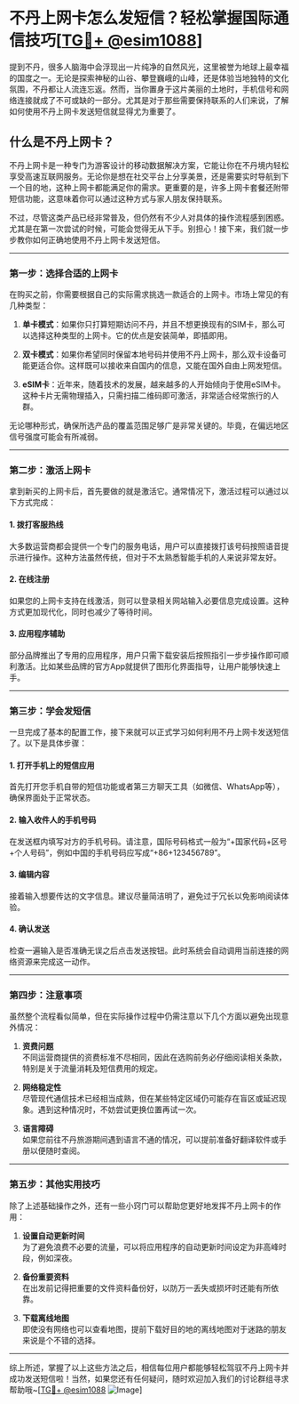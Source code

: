 # 不丹上网卡怎么发短信？轻松掌握国际通信技巧[[TG💪+ @esim1088](https://t.me/s/esim1088)]

提到不丹，很多人脑海中会浮现出一片纯净的自然风光，这里被誉为地球上最幸福的国度之一。无论是探索神秘的山谷、攀登巍峨的山峰，还是体验当地独特的文化氛围，不丹都让人流连忘返。然而，当你置身于这片美丽的土地时，手机信号和网络连接就成了不可或缺的一部分。尤其是对于那些需要保持联系的人们来说，了解如何使用不丹上网卡发送短信就显得尤为重要了。

## 什么是不丹上网卡？

不丹上网卡是一种专门为游客设计的移动数据解决方案，它能让你在不丹境内轻松享受高速互联网服务。无论你是想在社交平台上分享美景，还是需要实时导航到下一个目的地，这种上网卡都能满足你的需求。更重要的是，许多上网卡套餐还附带短信功能，这意味着你可以通过这种方式与家人朋友保持联系。

不过，尽管这类产品已经非常普及，但仍然有不少人对具体的操作流程感到困惑。尤其是在第一次尝试的时候，可能会觉得无从下手。别担心！接下来，我们就一步步教你如何正确地使用不丹上网卡发送短信。

---

### **第一步：选择合适的上网卡**

在购买之前，你需要根据自己的实际需求挑选一款适合的上网卡。市场上常见的有几种类型：

1. **单卡模式**：如果你只打算短期访问不丹，并且不想更换现有的SIM卡，那么可以选择这种类型的上网卡。它的优点是安装简单，即插即用。
   
2. **双卡模式**：如果你希望同时保留本地号码并使用不丹上网卡，那么双卡设备可能更适合你。这样既可以接收来自国内的信息，又能在国外自由上网发短信。

3. **eSIM卡**：近年来，随着技术的发展，越来越多的人开始倾向于使用eSIM卡。这种卡片无需物理插入，只需扫描二维码即可激活，非常适合经常旅行的人群。

无论哪种形式，确保所选产品的覆盖范围足够广是非常关键的。毕竟，在偏远地区信号强度可能会有所减弱。

---

### **第二步：激活上网卡**

拿到新买的上网卡后，首先要做的就是激活它。通常情况下，激活过程可以通过以下方式完成：

#### 1. 拨打客服热线
大多数运营商都会提供一个专门的服务电话，用户可以直接拨打该号码按照语音提示进行操作。这种方法虽然传统，但对于不太熟悉智能手机的人来说非常友好。

#### 2. 在线注册
如果您的上网卡支持在线激活，则可以登录相关网站输入必要信息完成设置。这种方式更加现代化，同时也减少了等待时间。

#### 3. 应用程序辅助
部分品牌推出了专用的应用程序，用户只需下载安装后按照指引一步步操作即可顺利激活。比如某些品牌的官方App就提供了图形化界面指导，让用户能够快速上手。

---

### **第三步：学会发短信**

一旦完成了基本的配置工作，接下来就可以正式学习如何利用不丹上网卡发送短信了。以下是具体步骤：

#### 1. 打开手机上的短信应用
首先打开您手机自带的短信功能或者第三方聊天工具（如微信、WhatsApp等），确保界面处于正常状态。

#### 2. 输入收件人的手机号码
在发送框内填写对方的手机号码。请注意，国际号码格式一般为“+国家代码+区号+个人号码”，例如中国的手机号码应写成“+86+123456789”。

#### 3. 编辑内容
接着输入想要传达的文字信息。建议尽量简洁明了，避免过于冗长以免影响阅读体验。

#### 4. 确认发送
检查一遍输入是否准确无误之后点击发送按钮。此时系统会自动调用当前连接的网络资源来完成这一动作。

---

### **第四步：注意事项**

虽然整个流程看似简单，但在实际操作过程中仍需注意以下几个方面以避免出现意外情况：

1. **资费问题**  
   不同运营商提供的资费标准不尽相同，因此在选购前务必仔细阅读相关条款，特别是关于流量消耗及短信费用的规定。

2. **网络稳定性**  
   尽管现代通信技术已经相当成熟，但在某些特定区域仍可能存在盲区或延迟现象。遇到这种情况时，不妨尝试更换位置再试一次。

3. **语言障碍**  
   如果您前往不丹旅游期间遇到语言不通的情况，可以提前准备好翻译软件或手册以便随时查阅。

---

### **第五步：其他实用技巧**

除了上述基础操作之外，还有一些小窍门可以帮助您更好地发挥不丹上网卡的作用：

1. **设置自动更新时间**  
   为了避免浪费不必要的流量，可以将应用程序的自动更新时间设定为非高峰时段，例如深夜。

2. **备份重要资料**  
   在出发前记得把重要的文件资料备份好，以防万一丢失或损坏时还能有所依靠。

3. **下载离线地图**  
   即使没有网络也可以查看地图，提前下载好目的地的离线地图对于迷路的朋友来说是个不错的选择。

---

综上所述，掌握了以上这些方法之后，相信每位用户都能够轻松驾驭不丹上网卡并成功发送短信啦！当然，如果您还有任何疑问，随时欢迎加入我们的讨论群组寻求帮助哦~[[TG💪+ @esim1088](https://t.me/s/esim1088) ![Image](https://i.postimg.cc/4NQfJmqS/Snipaste-2025-05-13-00-14-12.png)]